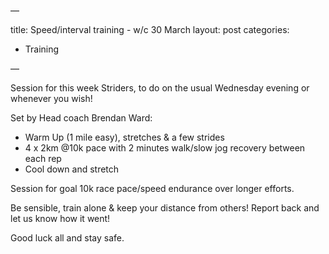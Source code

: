 —

title: Speed/interval training - w/c 30 March
layout: post
categories:
  - Training
  
—

Session for this week Striders, to do on the usual Wednesday evening or whenever you wish! 

Set by Head coach Brendan Ward:

* Warm Up (1 mile easy), stretches & a few strides
* 4 x 2km  @10k pace with 2 minutes walk/slow jog recovery between each rep
* Cool down and stretch

Session for goal 10k race pace/speed endurance over longer efforts.

Be sensible, train alone & keep your distance from others! Report back and let us know how it went!

Good luck all and stay safe. 
